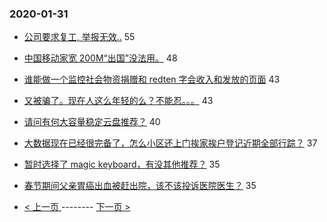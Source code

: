 ### 2020-01-31 
- [公司要求复工, 举报无效..](https://www.v2ex.com/t/641145) 55
- [中国移动家宽 200M“出国”没法用。](https://www.v2ex.com/t/641135) 48
- [谁能做一个监控社会物资捐赠和 redten 字会收入和发放的页面](https://www.v2ex.com/t/641117) 43
- [又被骗了。现在人这么年轻的么？不能忍。。。](https://www.v2ex.com/t/641121) 43
- [请问有何大容量稳定云盘推荐？](https://www.v2ex.com/t/641099) 40
- [大数据现在已经很完备了，怎么小区还上门挨家挨户登记近期全部行踪？](https://www.v2ex.com/t/641088) 37
- [暂时选择了 magic keyboard，有没其他推荐？](https://www.v2ex.com/t/641137) 35
- [春节期间父亲胃癌出血被赶出院，该不该投诉医院医生？](https://www.v2ex.com/t/641143) 35 

- [ < 上一页 ](https://github.com/able8/v2ex-hot-record/blob/master/2020-01-30.md) -------- [ 下一页 > ](https://github.com/able8/v2ex-hot-record/blob/master/2020-02-01.md)